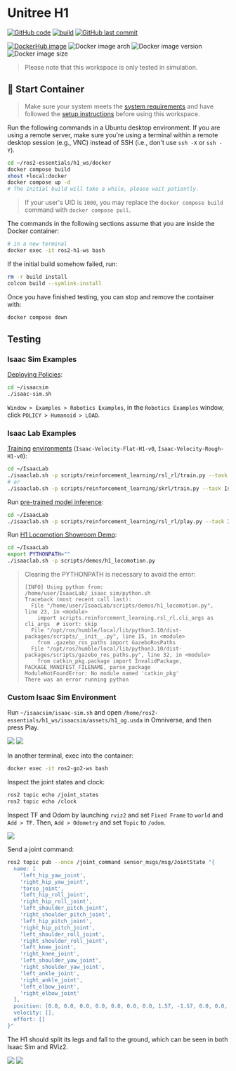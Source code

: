# Unitree H1

[![GitHub code](https://img.shields.io/badge/code-blue?logo=github&label=github)](https://github.com/j3soon/ros2-essentials/tree/main/h1_ws)
[![build](https://img.shields.io/github/actions/workflow/status/j3soon/ros2-essentials/build-h1-ws.yaml?label=build)](https://github.com/j3soon/ros2-essentials/actions/workflows/build-h1-ws.yaml)
[![GitHub last commit](https://img.shields.io/github/last-commit/j3soon/ros2-essentials?path=h1_ws)](https://github.com/j3soon/ros2-essentials/commits/main/h1_ws)

[![DockerHub image](https://img.shields.io/badge/dockerhub-j3soon/ros2--h1--ws-important.svg?logo=docker)](https://hub.docker.com/r/j3soon/ros2-h1-ws/tags)
![Docker image arch](https://img.shields.io/badge/arch-amd64-blueviolet)
![Docker image version](https://img.shields.io/docker/v/j3soon/ros2-h1-ws)
![Docker image size](https://img.shields.io/docker/image-size/j3soon/ros2-h1-ws)

> Please note that this workspace is only tested in simulation.

## 🐳 Start Container

> Make sure your system meets the [system requirements](https://j3soon.github.io/ros2-essentials/#system-requirements) and have followed the [setup instructions](https://j3soon.github.io/ros2-essentials/#setup) before using this workspace.

Run the following commands in a Ubuntu desktop environment. If you are using a remote server, make sure you're using a terminal within a remote desktop session (e.g., VNC) instead of SSH (i.e., don't use `ssh -X` or `ssh -Y`).

```sh
cd ~/ros2-essentials/h1_ws/docker
docker compose build
xhost +local:docker
docker compose up -d
# The initial build will take a while, please wait patiently.
```

> If your user's UID is `1000`, you may replace the `docker compose build` command with `docker compose pull`.

The commands in the following sections assume that you are inside the Docker container:

```sh
# in a new terminal
docker exec -it ros2-h1-ws bash
```

If the initial build somehow failed, run:

```sh
rm -r build install
colcon build --symlink-install
```

Once you have finished testing, you can stop and remove the container with:

```sh
docker compose down
```

## Testing

### Isaac Sim Examples

[Deploying Policies](https://docs.isaacsim.omniverse.nvidia.com/latest/isaac_lab_tutorials/tutorial_policy_deployment.html#unitree-h1-humanoid-example):

```sh
cd ~/isaacsim
./isaac-sim.sh
```

`Window > Examples > Robotics Examples`, in the `Robotics Examples` window, click `POLICY > Humanoid > LOAD`.

### Isaac Lab Examples

[Training](https://isaac-sim.github.io/IsaacLab/main/source/overview/reinforcement-learning/rl_existing_scripts.html) [environments](https://isaac-sim.github.io/IsaacLab/main/source/overview/environments.html#comprehensive-list-of-environments) (`Isaac-Velocity-Flat-H1-v0`, `Isaac-Velocity-Rough-H1-v0`):

```sh
cd ~/IsaacLab
./isaaclab.sh -p scripts/reinforcement_learning/rsl_rl/train.py --task Isaac-Velocity-Rough-H1-v0 --headless
# or
./isaaclab.sh -p scripts/reinforcement_learning/skrl/train.py --task Isaac-Velocity-Rough-H1-v0 --headless
```

Run [pre-trained model inference](https://isaac-sim.github.io/IsaacLab/main/source/overview/reinforcement-learning/rl_existing_scripts.html):

```sh
cd ~/IsaacLab
./isaaclab.sh -p scripts/reinforcement_learning/rsl_rl/play.py --task Isaac-Velocity-Rough-H1-v0 --num_envs 32 --use_pretrained_checkpoint
```

Run [H1 Locomotion Showroom Demo](https://isaac-sim.github.io/IsaacLab/main/source/overview/showroom.html):

```sh
cd ~/IsaacLab
export PYTHONPATH=""
./isaaclab.sh -p scripts/demos/h1_locomotion.py
```

> Clearing the PYTHONPATH is necessary to avoid the error:
> 
> ```
> [INFO] Using python from: /home/user/IsaacLab/_isaac_sim/python.sh
> Traceback (most recent call last):
>   File "/home/user/IsaacLab/scripts/demos/h1_locomotion.py", line 23, in <module>
>     import scripts.reinforcement_learning.rsl_rl.cli_args as cli_args  # isort: skip
>   File "/opt/ros/humble/local/lib/python3.10/dist-packages/scripts/__init__.py", line 15, in <module>
>     from .gazebo_ros_paths import GazeboRosPaths
>   File "/opt/ros/humble/local/lib/python3.10/dist-packages/scripts/gazebo_ros_paths.py", line 32, in <module>
>     from catkin_pkg.package import InvalidPackage, PACKAGE_MANIFEST_FILENAME, parse_package
> ModuleNotFoundError: No module named 'catkin_pkg'
> There was an error running python
> ```

### Custom Isaac Sim Environment

Run `~/isaacsim/isaac-sim.sh` and open `/home/ros2-essentials/h1_ws/isaacsim/assets/h1_og.usda` in Omniverse, and then press Play.

![](assets/01-isaac-sim-open-scene.png)
![](assets/02-isaac-sim-play.png)

In another terminal, exec into the container:

```sh
docker exec -it ros2-go2-ws bash
```

Inspect the joint states and clock:

```sh
ros2 topic echo /joint_states
ros2 topic echo /clock
```

Inspect TF and Odom by launching `rviz2` and set `Fixed Frame` to `world` and `Add > TF`. Then, `Add > Odometry` and set `Topic` to `/odom`.

![](assets/03-rviz2-tf-odom.png)

Send a joint command:

```sh
ros2 topic pub --once /joint_command sensor_msgs/msg/JointState "{
  name: [
    'left_hip_yaw_joint',
    'right_hip_yaw_joint',
    'torso_joint',
    'left_hip_roll_joint',
    'right_hip_roll_joint',
    'left_shoulder_pitch_joint',
    'right_shoulder_pitch_joint',
    'left_hip_pitch_joint',
    'right_hip_pitch_joint',
    'left_shoulder_roll_joint',
    'right_shoulder_roll_joint',
    'left_knee_joint',
    'right_knee_joint',
    'left_shoulder_yaw_joint',
    'right_shoulder_yaw_joint',
    'left_ankle_joint',
    'right_ankle_joint',
    'left_elbow_joint',
    'right_elbow_joint'
  ],
  position: [0.0, 0.0, 0.0, 0.0, 0.0, 0.0, 0.0, 1.57, -1.57, 0.0, 0.0, 0.0, 0.0, 0.0, 0.0, 0.0, 0.0, 0.0, 0.0],
  velocity: [],
  effort: []
}"
```

The H1 should split its legs and fall to the ground, which can be seen in both Isaac Sim and RViz2.

![](assets/04-isaac-sim-split-legs.png)
![](assets/05-rviz2-split-legs.png)
